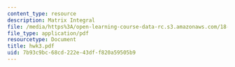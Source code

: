 ```yaml
---
content_type: resource
description: Matrix Integral
file: /media/https%3A/open-learning-course-data-rc.s3.amazonaws.com/18-238-geometry-and-quantum-field-theory-fall-2002/7b93c9bc68cd222e43dff820a59505b9_hwk3.pdf
file_type: application/pdf
resourcetype: Document
title: hwk3.pdf
uid: 7b93c9bc-68cd-222e-43df-f820a59505b9
---
```

